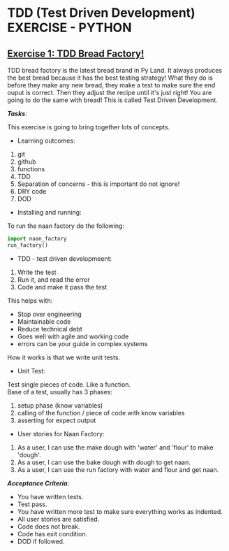 # TDD (Test Driven Development) EXERCISE - PYTHON

## <u>Exercise 1: TDD Bread Factory!</u>

TDD bread factory is the latest bread brand in Py Land. It always produces the best bread because it has the best testing strategy! What they do is before they make any new bread, they make a test to make sure the end ouput is correct. Then they adjust the recipe until it's just right!
You are going to do the same with bread! This is called Test Driven Development.

***__Tasks__***:

This exercise is going to bring together lots of concepts.

- Learning outcomes:
1. git
2. github
3. functions
4. TDD
5. Separation of concerns - this is important do not ignore!
6. DRY code
7. DOD
- Installing and running:

To run the naan factory do the following:
````python
import naan_factory
run_factory()
````
- TDD - test driven developmeent:
1. Write the test
2. Run it, and read the error
3. Code and make it pass the test

This helps with:
- Stop over engineering
- Maintainable code
- Reduce technical debt
- Goes well with agile and working code
- errors can be your guide in complex systems

How it works is that we write unit tests.

- Unit Test:

Test single pieces of code. Like a function.<br/>
Base of a test, usually has 3 phases:
1. setup phase (know variables)
2. calling of the function / piece of code with know variables
3. asserting for expect output

- User stories for Naan Factory:
1. As a user, I can use the make dough with 'water' and 'flour' to make 'dough'.
2. As a user, I can use the bake dough with dough to get naan.
3. As a user, I can use the run factory with water and flour and get naan.

***__Acceptance Criteria__***:

- You have written tests.
- Test pass.
- You have written more test to make sure everything works as indented.
- All user stories are satisfied.
- Code does not break.
- Code has exit condition.
- DOD if followed.
